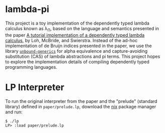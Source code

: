 # lambda-pi 

This project is a toy implementation of the dependently typed lambda calculus
known as λ<sub>Π</sub>, based on the language and semantics presented in the 
paper [A tutorial implementation of a dependently typed lambda
calculus](https://www.andres-loeh.de/LambdaPi/LambdaPi.pdf), by Loh, McBride,
and Swierstra. Instead of the ad-hoc implementation of de Bruijn indices 
presented in the paper, we use the library [`unbound-generics`](https://hackage.haskell.org/package/unbound-generics)
for alpha equivalence and capture-avoiding substitution (CAS) of lambda 
abstractions and pi terms. This project hopes to explore the implementation
details of compiling dependently typed programming languages.

# LP Interpreter

To run the original interpreter from the paper and the "prelude" (standard
library) defined in `paper/prelude.lp`, download the [nix](https://nixos.org/nix)
package manager and run:

```
$ ./lp
LP> :load paper/prelude.lp
```
